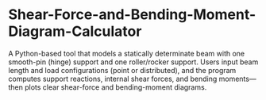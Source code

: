 # Shear-Force-and-Bending-Moment-Diagram-Calculator
A Python-based tool that models a statically determinate beam with one smooth-pin (hinge) support and one roller/rocker support. Users input beam length and load configurations (point or distributed), and the program computes support reactions, internal shear forces, and bending moments—then plots clear shear-force and bending-moment diagrams.
